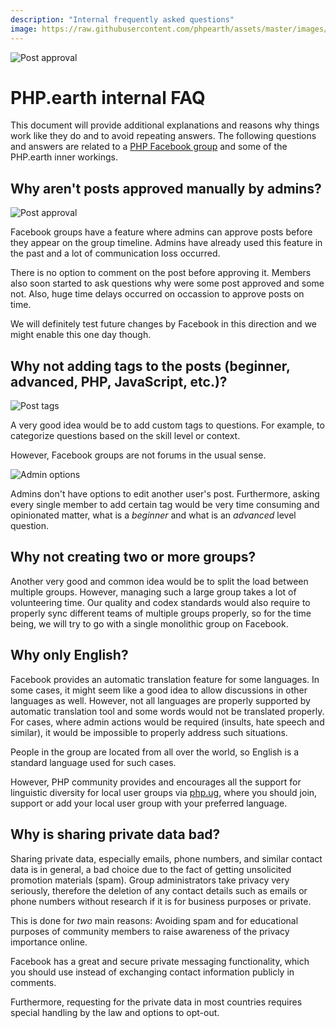 ```yaml
---
description: "Internal frequently asked questions"
image: https://raw.githubusercontent.com/phpearth/assets/master/images/content/faq-intro.png
---
```


![Post approval](https://raw.githubusercontent.com/phpearth/assets/master/images/content/faq-intro.png "Post approval")

# PHP.earth internal FAQ

This document will provide additional explanations and reasons why things work
like they do and to avoid repeating answers. The following questions and answers
are related to a [PHP Facebook group](https://www.facebook.com/groups/2204685680/)
and some of the PHP.earth inner workings.

## Why aren't posts approved manually by admins?

![Post approval](https://raw.githubusercontent.com/phpearth/assets/master/images/content/faq-post-approvals.png "Post approval")

Facebook groups have a feature where admins can approve posts before they appear
on the group timeline. Admins have already used this feature in the past and a
lot of communication loss occurred.

There is no option to comment on the post before approving it. Members also soon
started to ask questions why were some post approved and some not. Also, huge
time delays occurred on occassion to approve posts on time.

We will definitely test future changes by Facebook in this direction and we might
enable this one day though.

## Why not adding tags to the posts (beginner, advanced, PHP, JavaScript, etc.)?

![Post tags](https://raw.githubusercontent.com/phpearth/assets/master/images/content/faq-tags.png "Post tags")

A very good idea would be to add custom tags to questions. For example, to
categorize questions based on the skill level or context.

However, Facebook groups are not forums in the usual sense.

![Admin options](https://raw.githubusercontent.com/phpearth/assets/master/images/content/faq-admin-options.png "Admin options")

Admins don't have options to edit another user's post. Furthermore, asking every
single member to add certain tag would be very time consuming and opinionated
matter, what is a *beginner* and what is an *advanced* level question.

## Why not creating two or more groups?

Another very good and common idea would be to split the load between multiple
groups. However, managing such a large group takes a lot of volunteering time.
Our quality and codex standards would also require to properly sync different
teams of multiple groups properly, so for the time being, we will try to go with
a single monolithic group on Facebook.

## Why only English?

Facebook provides an automatic translation feature for some languages. In some
cases, it might seem like a good idea to allow discussions in other languages as
well. However, not all languages are properly supported by automatic translation
tool and some words would not be translated properly. For cases, where admin
actions would be required (insults, hate speech and similar), it would be
impossible to properly address such situations.

People in the group are located from all over the world, so English is a standard
language used for such cases.

However, PHP community provides and encourages all the support for linguistic
diversity for local user groups via 
[php.ug](https://php.ug), where you should join, support or add your
local user group with your preferred language.

## Why is sharing private data bad?

Sharing private data, especially emails, phone numbers, and similar contact data
is in general, a bad choice due to the fact of getting unsolicited promotion
materials (spam). Group administrators take privacy very seriously, therefore the
deletion of any contact details such as emails or phone numbers without research
if it is for business purposes or private.

This is done for *two* main reasons: Avoiding spam and for educational purposes
of community members to raise awareness of the privacy importance online.

Facebook has a great and secure private messaging functionality, which you should
use instead of exchanging contact information publicly in comments.

Furthermore, requesting for the private data in most countries requires special
handling by the law and options to opt-out.
